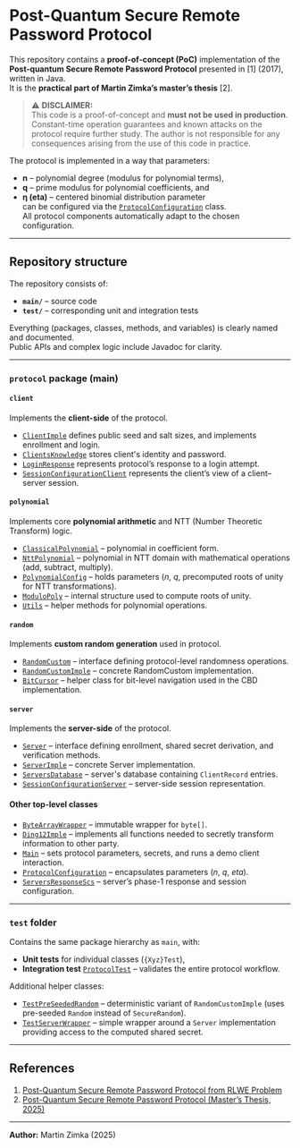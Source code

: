 # Post-Quantum Secure Remote Password Protocol

This repository contains a **proof-of-concept (PoC)** implementation of the **Post-quantum Secure Remote Password Protocol** presented in [1] (2017), written in Java.  
It is the **practical part of Martin Zimka’s master’s thesis** [2].

> ⚠️ **DISCLAIMER:**  
> This code is a proof-of-concept and **must not be used in production**.  
> Constant-time operation guarantees and known attacks on the protocol require further study.
> The author is not responsible for any consequences arising from the use of this code in practice.

The protocol is implemented in a way that parameters:
- **n** – polynomial degree (modulus for polynomial terms),
- **q** – prime modulus for polynomial coefficients, and
- **η (eta)** – centered binomial distribution parameter  
  can be configured via the [`ProtocolConfiguration`](src/main/java/protocol/ProtocolConfiguration.java) class.  
  All protocol components automatically adapt to the chosen configuration.

---

## Repository structure

The repository consists of:
- **`main/`** – source code
- **`test/`** – corresponding unit and integration tests

Everything (packages, classes, methods, and variables) is clearly named and documented.  
Public APIs and complex logic include Javadoc for clarity.

---

### `protocol` package (main)

#### `client`
Implements the **client-side** of the protocol.
- [`ClientImple`](src/main/java/protocol/client/ClientImple.java) defines public seed and salt sizes, and implements enrollment and login.
- [`ClientsKnowledge`](src/main/java/protocol/client/ClientsKnowledge.java) stores client's identity and password.
- [`LoginResponse`](src/main/java/protocol/client/LoginResponse.java) represents protocol’s response to a login attempt.
- [`SessionConfigurationClient`](src/main/java/protocol/client/SessionConfigurationClient.java) represents the client’s view of a client–server session.

#### `polynomial`
Implements core **polynomial arithmetic** and NTT (Number Theoretic Transform) logic.
- [`ClassicalPolynomial`](src/main/java/protocol/polynomial/ClassicalPolynomial.java) – polynomial in coefficient form.
- [`NttPolynomial`](src/main/java/protocol/polynomial/NttPolynomial.java) – polynomial in NTT domain with mathematical operations (add, subtract, multiply).
- [`PolynomialConfig`](src/main/java/protocol/polynomial/PolynomialConfig.java) – holds parameters (*n*, *q*, precomputed roots of unity for NTT transformations).
- [`ModuloPoly`](src/main/java/protocol/polynomial/ModuloPoly.java) – internal structure used to compute roots of unity.
- [`Utils`](src/main/java/protocol/polynomial/Utils.java) – helper methods for polynomial operations.

#### `random`
Implements **custom random generation** used in protocol.
- [`RandomCustom`](src/main/java/protocol/random/RandomCustom.java) – interface defining protocol-level randomness operations.
- [`RandomCustomImple`](src/main/java/protocol/random/RandomCustomImple.java) – concrete RandomCustom implementation.
- [`BitCursor`](src/main/java/protocol/random/BitCursor.java) – helper class for bit-level navigation used in the CBD implementation.

#### `server`
Implements the **server-side** of the protocol.
- [`Server`](src/main/java/protocol/server/Server.java) – interface defining enrollment, shared secret derivation, and verification methods.
- [`ServerImple`](src/main/java/protocol/server/ServerImple.java) – concrete Server implementation.
- [`ServersDatabase`](src/main/java/protocol/server/ServersDatabase.java) – server's database containing `ClientRecord` entries.
- [`SessionConfigurationServer`](src/main/java/protocol/server/SessionConfigurationServer.java) – server-side session representation.

#### Other top-level classes
- [`ByteArrayWrapper`](src/main/java/protocol/ByteArrayWrapper.java) – immutable wrapper for `byte[]`.
- [`Ding12Imple`](src/main/java/protocol/Ding12Imple.java) – implements all functions needed to secretly transform information to other party.
- [`Main`](src/main/java/protocol/Main.java) – sets protocol parameters, secrets, and runs a demo client interaction.
- [`ProtocolConfiguration`](src/main/java/protocol/ProtocolConfiguration.java) – encapsulates parameters (*n*, *q*, *eta*).
- [`ServersResponseScs`](src/main/java/protocol/ServersResponseScs.java) – server’s phase-1 response and session configuration.

---

### `test` folder

Contains the same package hierarchy as `main`, with:
- **Unit tests** for individual classes (`{Xyz}Test`),
- **Integration test** [`ProtocolTest`](src/test/java/protocol/ProtocolTest.java) – validates the entire protocol workflow.

Additional helper classes:
- [`TestPreSeededRandom`](src/test/java/protocol/random/TestPreSeededRandom.java) – deterministic variant of `RandomCustomImple` (uses pre-seeded `Random` instead of `SecureRandom`).
- [`TestServerWrapper`](src/test/java/protocol/server/TestServerWrapper.java) – simple wrapper around a `Server` implementation providing access to the computed shared secret.

---

## References

1. [Post-Quantum Secure Remote Password Protocol from RLWE Problem](https://doi.org/10.1007/978-3-319-75160-3_8)
2. [Post-Quantum Secure Remote Password Protocol (Master’s Thesis, 2025)](https://is.muni.cz/th/tbd/)

---

**Author:** Martin Zimka (2025)
